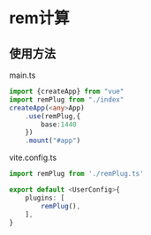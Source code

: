 # rem计算

## 使用方法

main.ts

```typescript
import {createApp} from "vue"
import remPlug from "./index"
createApp(<any>App)
    .use(remPlug,{
        base:1440
    })
    .mount("#app")
```

vite.config.ts

```typescript
import remPlug from './remPlug.ts'

export default <UserConfig>{
    plugins: [
        remPlug(),
    ],
}

```